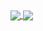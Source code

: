 <!--
**T31K/T31K** is a ✨ _special_ ✨ repository because its `README.md` (this file) appears on your GitHub profile.

Here are some ideas to get you started:

- 🔭 I’m currently working on ...
- 🌱 I’m currently learning ...
- 👯 I’m looking to collaborate on ...
- 🤔 I’m looking for help with ...
- 💬 Ask me about ...
- 📫 How to reach me: ...
- 😄 Pronouns: ...
- ⚡ Fun fact: ...
-->

<a href="https://github.com/anuraghazra/convoychat">
  <img align="center" src="https://github-readme-stats.vercel.app/api?username=T31K&show_icons=true&count_private=true&hide=prs,issuest&theme=graywhite&bg_color=0,ed4264,ffedbc" />
</a>


<a href="https://github.com/T31K/github-readme-stats">
  <img align="center" src="https://github-readme-stats.vercel.app/api/top-langs/?username=T31K&theme=graywhite&bg_color=0,ed4264,ffedbc" />
</a>
